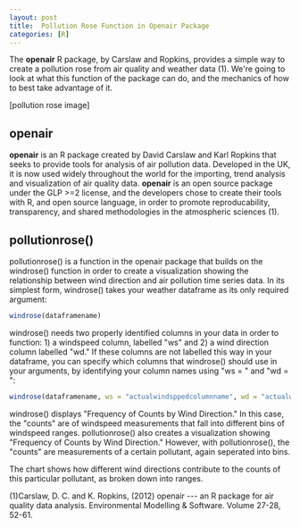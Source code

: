 ```yaml
---
layout: post
title:  Pollution Rose Function in Openair Package
categories: [R]
---
```



The **openair** R package, by Carslaw and Ropkins, provides a simple way to create a pollution rose from air quality and weather data (1). We're going to look at what this function of the package can do, and the mechanics of how to best take advantage of it. 

[pollution rose image]

## openair

**openair** is an R package created by David Carslaw and Karl Ropkins that seeks to provide tools for analysis of air pollution data. Developed in the UK, it is now used widely throughout the world for the importing, trend analysis and visualization of air quality data. **openair** is an open source package under the GLP >=2 license, and the developers chose to create their tools with R, and open source language, in order to promote reproducability, transparency, and shared methodologies in the atmospheric sciences (1).

## pollutionrose()

pollutionrose() is a function in the openair package that builds on the windrose() function in order to create a visualization showing the relationship between wind direction and air pollution time series data. In its simplest form, windrose() takes your weather dataframe as its only required argument:

```r
windrose(dataframename)
```
windrose() needs two properly identified columns in your data in order to function: 1) a windspeed column, labelled "ws" and 2) a wind direction column labelled "wd." If these columns are not labelled this way in your dataframe, you can specify which columns that windrose() should use in your arguments, by identifying your column names using "ws = " and "wd = ":

```r
windrose(dataframename, ws = "actualwindsppedcolumnname", wd = "actualwinddirectioncolumnname")
```

windrose() displays "Frequency of Counts by Wind Direction." In this case, the "counts" are of windspeed measurements that fall into different bins of windspeed ranges. pollutionrose() also creates a visualization showing "Frequency of Counts by Wind Direction." However, with pollutionrose(), the "counts" are measurements of a certain pollutant, again seperated into bins. 

The chart shows how different wind directions contribute to the counts of this particular pollutant, as broken down into ranges. 




(1)Carslaw, D. C. and K. Ropkins, (2012) openair --- an R package for air quality data analysis. Environmental Modelling & Software. Volume 27-28, 52-61.

